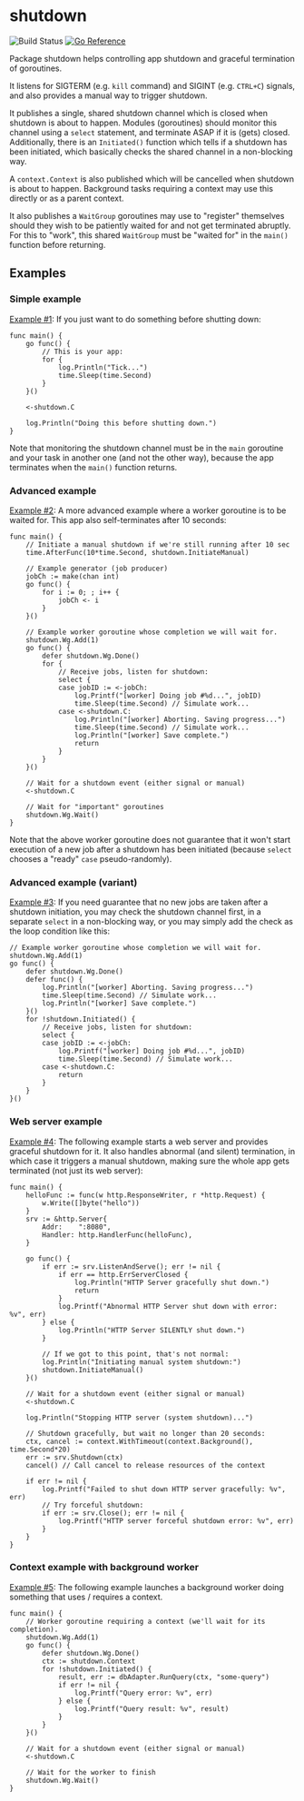 # shutdown

![Build Status](https://github.com/icza/shutdown/actions/workflows/go.yml/badge.svg)
[![Go Reference](https://pkg.go.dev/badge/github.com/icza/shutdown.svg)](https://pkg.go.dev/github.com/icza/shutdown)

Package shutdown helps controlling app shutdown and graceful termination of goroutines.

It listens for SIGTERM (e.g. `kill` command) and SIGINT (e.g. `CTRL+C`) signals,
and also provides a manual way to trigger shutdown.

It publishes a single, shared shutdown channel which is closed when shutdown
is about to happen. Modules (goroutines) should monitor this channel
using a `select` statement, and terminate ASAP if it is (gets) closed. Additionally,
there is an `Initiated()` function which tells if a shutdown has been initiated, which
basically checks the shared channel in a non-blocking way.

A `context.Context` is also published which will be cancelled when shutdown is about to happen.
Background tasks requiring a context may use this directly or as a parent context.

It also publishes a `WaitGroup` goroutines may use to "register" themselves
should they wish to be patiently waited for and not get terminated abruptly.
For this to "work", this shared `WaitGroup` must be "waited for"
in the `main()` function before returning.

## Examples

### Simple example

[Example #1](https://github.com/icza/shutdown/blob/master/_examples/example1.go):
If you just want to do something before shutting down:

	func main() {
		go func() {
			// This is your app:
			for {
				log.Println("Tick...")
				time.Sleep(time.Second)
			}
		}()

		<-shutdown.C

		log.Println("Doing this before shutting down.")
	}

Note that monitoring the shutdown channel must be in the `main` goroutine and your
task in another one (and not the other way), because the app terminates when the
`main()` function returns.

### Advanced example

[Example #2](https://github.com/icza/shutdown/blob/master/_examples/example2.go):
A more advanced example where a worker goroutine is to be waited for. This app also self-terminates after 10 seconds:

	func main() {
		// Initiate a manual shutdown if we're still running after 10 sec
		time.AfterFunc(10*time.Second, shutdown.InitiateManual)

		// Example generator (job producer)
		jobCh := make(chan int)
		go func() {
			for i := 0; ; i++ {
				jobCh <- i
			}
		}()

		// Example worker goroutine whose completion we will wait for.
		shutdown.Wg.Add(1)
		go func() {
			defer shutdown.Wg.Done()
			for {
				// Receive jobs, listen for shutdown:
				select {
				case jobID := <-jobCh:
					log.Printf("[worker] Doing job #%d...", jobID)
					time.Sleep(time.Second) // Simulate work...
				case <-shutdown.C:
					log.Println("[worker] Aborting. Saving progress...")
					time.Sleep(time.Second) // Simulate work...
					log.Println("[worker] Save complete.")
					return
				}
			}
		}()

		// Wait for a shutdown event (either signal or manual)
		<-shutdown.C

		// Wait for "important" goroutines
		shutdown.Wg.Wait()
	}

Note that the above worker goroutine does not guarantee that it won't start execution
of a new job after a shutdown has been initiated (because `select` chooses a "ready" `case`
pseudo-randomly).

### Advanced example (variant)

[Example #3](https://github.com/icza/shutdown/blob/master/_examples/example3.go):
If you need guarantee that no new jobs are taken after a shutdown initiation,
you may check the shutdown channel first, in a separate `select` in a non-blocking way,
or you may simply add the check as the loop condition like this:

	// Example worker goroutine whose completion we will wait for.
	shutdown.Wg.Add(1)
	go func() {
		defer shutdown.Wg.Done()
		defer func() {
			log.Println("[worker] Aborting. Saving progress...")
			time.Sleep(time.Second) // Simulate work...
			log.Println("[worker] Save complete.")
		}()
		for !shutdown.Initiated() {
			// Receive jobs, listen for shutdown:
			select {
			case jobID := <-jobCh:
				log.Printf("[worker] Doing job #%d...", jobID)
				time.Sleep(time.Second) // Simulate work...
			case <-shutdown.C:
				return
			}
		}
	}()

### Web server example

[Example #4](https://github.com/icza/shutdown/blob/master/_examples/example4.go):
The following example starts a web server and provides graceful shutdown for it.
It also handles abnormal (and silent) termination, in which case it triggers a
manual shutdown, making sure the whole app gets terminated (not just its web server):

	func main() {
		helloFunc := func(w http.ResponseWriter, r *http.Request) {
			w.Write([]byte("hello"))
		}
		srv := &http.Server{
			Addr:    ":8080",
			Handler: http.HandlerFunc(helloFunc),
		}

		go func() {
			if err := srv.ListenAndServe(); err != nil {
				if err == http.ErrServerClosed {
					log.Println("HTTP Server gracefully shut down.")
					return
				}
				log.Printf("Abnormal HTTP Server shut down with error: %v", err)
			} else {
				log.Println("HTTP Server SILENTLY shut down.")
			}

			// If we got to this point, that's not normal:
			log.Println("Initiating manual system shutdown:")
			shutdown.InitiateManual()
		}()

		// Wait for a shutdown event (either signal or manual)
		<-shutdown.C

		log.Println("Stopping HTTP server (system shutdown)...")

		// Shutdown gracefully, but wait no longer than 20 seconds:
		ctx, cancel := context.WithTimeout(context.Background(), time.Second*20)
		err := srv.Shutdown(ctx)
		cancel() // Call cancel to release resources of the context

		if err != nil {
			log.Printf("Failed to shut down HTTP server gracefully: %v", err)
			// Try forceful shutdown:
			if err := srv.Close(); err != nil {
				log.Printf("HTTP server forceful shutdown error: %v", err)
			}
		}
	}

### Context example with background worker

[Example #5](https://github.com/icza/shutdown/blob/master/_examples/example5.go):
The following example launches a background worker doing something that uses / requires a context.

	func main() {
		// Worker goroutine requiring a context (we'll wait for its completion).
		shutdown.Wg.Add(1)
		go func() {
			defer shutdown.Wg.Done()
			ctx := shutdown.Context
			for !shutdown.Initiated() {
				result, err := dbAdapter.RunQuery(ctx, "some-query")
				if err != nil {
					log.Printf("Query error: %v", err)
				} else {
					log.Printf("Query result: %v", result)
				}
			}
		}()

		// Wait for a shutdown event (either signal or manual)
		<-shutdown.C

		// Wait for the worker to finish
		shutdown.Wg.Wait()
	}
